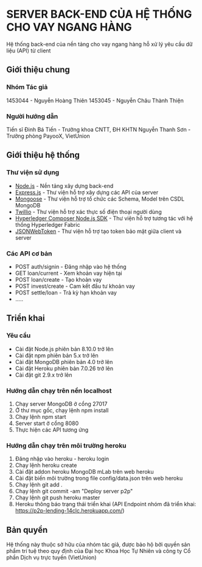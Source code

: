 # SERVER BACK-END CỦA HỆ THỐNG CHO VAY NGANG HÀNG

Hệ thống back-end của nền tảng cho vay ngang hàng hỗ xử lý yêu cầu dữ liệu (API) từ client

## Giới thiệu chung

### Nhóm Tác giả

1453044 - Nguyễn Hoàng Thiên
1453045 - Nguyễn Châu Thành Thiện

### Người hướng dẫn

Tiến sĩ Đinh Bá Tiến - Trưởng khoa CNTT, ĐH KHTN
Nguyễn Thanh Sơn - Trưởng phòng PayooX, VietUnion

## Giới thiệu hệ thống

### Thư viện sử dụng

* [Node.js](https://nodejs.org/en/) - Nền tảng xây dựng back-end
* [Express.js](https://expressjs.com/) - Thư viện hỗ trợ xây dựng các API của server
* [Mongoose](http://mongoosejs.com/) - Thư viện hỗ trợ tổ chức các Schema, Model trên CSDL MongoDB
* [Twillio](https://www.twilio.com/) - Thư viện hỗ trợ xác thực số điện thoại người dùng
* [Hyperledger Composer Node.js SDK](https://github.com/hyperledger/composer) - Thư viện hỗ trợ tương tác với hệ thống Hyperledger Fabric
* [JSONWebToken](https://github.com/auth0/node-jsonwebtoken) - Thư viện hỗ trợ tạo token bảo mật giữa client và server

### Các API cơ bản

* POST auth/signin - Đăng nhập vào hệ thống
* GET loan/current - Xem khoản vay hiện tại
* POST loan/create - Tạo khoản vay
* POST invest/create - Cam kết đầu tư khoản vay
* POST settle/loan  - Trả kỳ hạn khoản vay
* .....

## Triển khai

### Yêu cầu

* Cài đặt Node.js phiên bản 8.10.0 trở lên
* Cài đặt npm phiên bản 5.x trở lên
* Cài đặt MongoDB phiên bản 4.0 trở lên
* Cài đặt Heroku phiên bản 7.0.26 trở lên
* Cài đặt git 2.9.x trở lên

### Hướng dẫn chạy trên nền localhost

1. Chạy server MongoDB ở cổng 27017
2. Ở thư mục gốc, chạy lệnh npm install
3. Chạy lệnh npm start
4. Server start ở cổng 8080
5. Thực hiện các API tương ứng

### Hướng dẫn chạy trên môi trường heroku

1. Đăng nhập vào heroku - heroku login
2. Chạy lệnh heroku create
3. Cài đặt addon heroku MongoDB mLab trên web heroku
4. Cài đặt biến môi trường trong file config/data.json trên web heroku
4. Chạy lệnh git add . 
5. Chạy lệnh git commit -am "Deploy server p2p"
6. Chạy lệnh git push heroku master
7. Heroku thông báo trạng thái triển khai
(API Endpoint nhóm đã triển khai: https://p2p-lending-14clc.herokuapp.com/)

## Bản quyền

Hệ thống này thuộc sở hữu của nhóm tác giả, được bảo hộ bởi quyền sản phẩm trí tuệ theo quy định của Đại học Khoa Học Tự Nhiên và công ty Cổ phần Dịch vụ trực tuyến (VietUnion)






